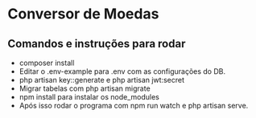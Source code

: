 # Conversor de Moedas

 ## Comandos e instruções para rodar

- composer install
- Editar o .env-example para .env com as configurações do DB.
- php artisan key::generate e php artisan jwt:secret
- Migrar tabelas com php artisan migrate
- npm install para instalar os node_modules
- Após isso rodar o programa com npm run watch e php artisan serve.
